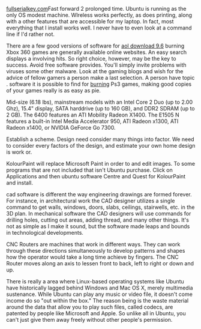 [fullserialkey.com](http://fullserialkey.com/2016/04/24/displayfusion-pro-8-crack-serial-keygen-download/)Fast
forward 2 prolonged time. Ubuntu is running as the only OS modest
machine. WIreless works perfectly, as does printing, along with a other
features that are accessible for my laptop. In fact, most everything
that I install works well. I never have to even look at a command line
if I'd rather not.

There are a few good versions of software for [aol
download 9.6](https://collaborationkit.wmflabs.org/w/index.php/Necessities_Of_Free_Software_Downloads)
burning Xbox 360 games are generally available online websites. An easy
search displays a involving hits. So right choice, however, may be the
key to success. Avoid free software provides. You'll simply invite
problems with viruses some other malware. Look at the gaming blogs and
wish for the advice of fellow gamers a person make a last selection. A
person have topic . software it is possible to find for
[burning](https://ashampoo-burning-studio-free.softonic.com.br/) Ps3
games, making good copies of your games really is as easy as pie.

Mid-size (6.18 lbs), mainstream models with an Intel Core 2 Duo (up to
2.00 Ghz), 15.4" display, SATA harddrive (up to 160 GB), and DDR2 SDRAM
(up to 2 GB). The 6400 features an ATI Mobility Radeon X1400. The E1505
N features a built-in Intel Media Accelerator 950, ATI Radeon x1300, ATI
Radeon x1400, or NVIDIA GeForce Go 7300.

Establish a scheme. Design need consider many things into factor. We
need to consider every factors of the design, and estimate your own home
design is work or.

KolourPaint will replace Microsoft Paint in order to and edit images. To
some programs that are not included that isn't Ubuntu purchase. Click on
Applications and then ubuntu software Centre and Quest for KolourPaint
and install.

cad software is different the way engineering drawings are formed
forever. For instance, in architectural work the CAD designer utilizes a
single command to get walls, windows, doors, slabs, ceilings,
stairwells, etc. in the 3D plan. In mechanical software the CAD
designers will use commands for drilling holes, cutting out areas,
adding thread, and many other things. It's not as simple as I make it
sound, but the software made leaps and bounds in technological
developments.

CNC Routers are machines that work in different ways. They can work
through these directions simultaneously to develop patterns and shapes
how the operator would take a long time achieve by fingers. The CNC
Router moves along an axis to lessen front to back, left to right or
down and up.

There is really a area where Linux-based operating systems like Ubuntu
have historically lagged behind Windows and Mac OS X, merely multimedia
sustenance. While Ubuntu can play any music or video file, it doesn't
come income do so "out within the box." The reason being is the waste
material around the data that allow you to play such files, called
codecs, are patented by people like Microsoft and Apple. So unlike all
in Ubuntu, you can't just give them away freely without other people's
permission.